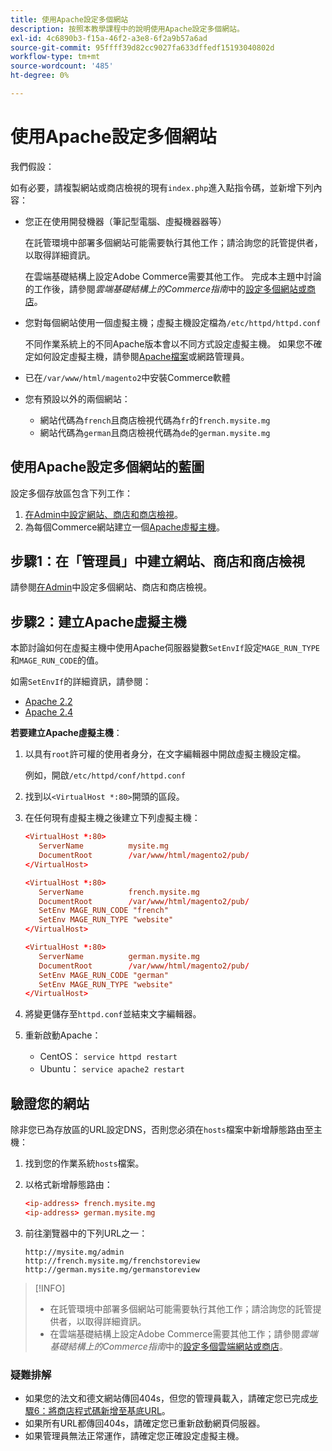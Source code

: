 ```yaml
---
title: 使用Apache設定多個網站
description: 按照本教學課程中的說明使用Apache設定多個網站。
exl-id: 4c6890b3-f15a-46f2-a3e8-6f2a9b57a6ad
source-git-commit: 95ffff39d82cc9027fa633dffedf15193040802d
workflow-type: tm+mt
source-wordcount: '485'
ht-degree: 0%

---
```


# 使用Apache設定多個網站

我們假設：

如有必要，請複製網站或商店檢視的現有`index.php`進入點指令碼，並新增下列內容：

- 您正在使用開發機器（筆記型電腦、虛擬機器器等）

  在託管環境中部署多個網站可能需要執行其他工作；請洽詢您的託管提供者，以取得詳細資訊。

  在雲端基礎結構上設定Adobe Commerce需要其他工作。 完成本主題中討論的工作後，請參閱&#x200B;_雲端基礎結構上的Commerce指南_&#x200B;中的[設定多個網站或商店](https://experienceleague.adobe.com/docs/commerce-cloud-service/user-guide/configure-store/multiple-sites.html)。

- 您對每個網站使用一個虛擬主機；虛擬主機設定檔為`/etc/httpd/httpd.conf`

  不同作業系統上的不同Apache版本會以不同方式設定虛擬主機。 如果您不確定如何設定虛擬主機，請參閱[Apache檔案](https://httpd.apache.org/docs/2.4/vhosts)或網路管理員。

- 已在`/var/www/html/magento2`中安裝Commerce軟體
- 您有預設以外的兩個網站：

   - 網站代碼為`french`且商店檢視代碼為`fr`的`french.mysite.mg`
   - 網站代碼為`german`且商店檢視代碼為`de`的`german.mysite.mg`

## 使用Apache設定多個網站的藍圖

設定多個存放區包含下列工作：

1. [在Admin中設定網站、商店和商店檢視](ms-admin.md)。
1. 為每個Commerce網站建立一個[Apache虛擬主機](#step-2-create-apache-virtual-hosts)。

## 步驟1：在「管理員」中建立網站、商店和商店檢視

請參閱[在Admin](ms-admin.md)中設定多個網站、商店和商店檢視。

## 步驟2：建立Apache虛擬主機

本節討論如何在虛擬主機中使用Apache伺服器變數`SetEnvIf`設定`MAGE_RUN_TYPE`和`MAGE_RUN_CODE`的值。

如需`SetEnvIf`的詳細資訊，請參閱：

- [Apache 2.2](https://httpd.apache.org/docs/2.2/mod/mod_setenvif.html)
- [Apache 2.4](https://httpd.apache.org/docs/2.4/mod/mod_setenvif.html)

**若要建立Apache虛擬主機**：

1. 以具有`root`許可權的使用者身分，在文字編輯器中開啟虛擬主機設定檔。

   例如，開啟`/etc/httpd/conf/httpd.conf`

1. 找到以`<VirtualHost *:80>`開頭的區段。
1. 在任何現有虛擬主機之後建立下列虛擬主機：

   ```conf
   <VirtualHost *:80>
      ServerName          mysite.mg
      DocumentRoot        /var/www/html/magento2/pub/
   </VirtualHost>
   
   <VirtualHost *:80>
      ServerName          french.mysite.mg
      DocumentRoot        /var/www/html/magento2/pub/
      SetEnv MAGE_RUN_CODE "french"
      SetEnv MAGE_RUN_TYPE "website"
   </VirtualHost>
   
   <VirtualHost *:80>
      ServerName          german.mysite.mg
      DocumentRoot        /var/www/html/magento2/pub/
      SetEnv MAGE_RUN_CODE "german"
      SetEnv MAGE_RUN_TYPE "website"
   </VirtualHost>
   ```

1. 將變更儲存至`httpd.conf`並結束文字編輯器。
1. 重新啟動Apache：

   - CentOS： `service httpd restart`
   - Ubuntu： `service apache2 restart`

## 驗證您的網站

除非您已為存放區的URL設定DNS，否則您必須在`hosts`檔案中新增靜態路由至主機：

1. 找到您的作業系統`hosts`檔案。
1. 以格式新增靜態路由：

   ```conf
   <ip-address> french.mysite.mg
   <ip-address> german.mysite.mg
   ```

1. 前往瀏覽器中的下列URL之一：

   ```http
   http://mysite.mg/admin
   http://french.mysite.mg/frenchstoreview
   http://german.mysite.mg/germanstoreview
   ```

>[!INFO]
>
>- 在託管環境中部署多個網站可能需要執行其他工作；請洽詢您的託管提供者，以取得詳細資訊。
>- 在雲端基礎結構上設定Adobe Commerce需要其他工作；請參閱&#x200B;_雲端基礎結構上的Commerce指南_&#x200B;中的[設定多個雲端網站或商店](https://experienceleague.adobe.com/docs/commerce-cloud-service/user-guide/configure-store/multiple-sites.html)。

### 疑難排解

- 如果您的法文和德文網站傳回404s，但您的管理員載入，請確定您已完成[步驟6：將商店程式碼新增至基底URL](ms-admin.md#step-6-add-the-store-code-to-the-base-url)。
- 如果所有URL都傳回404s，請確定您已重新啟動網頁伺服器。
- 如果管理員無法正常運作，請確定您正確設定虛擬主機。
